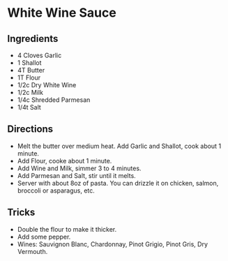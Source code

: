 # White Wine Sauce
## Ingredients
- 4 Cloves Garlic
- 1 Shallot
- 4T Butter
- 1T Flour
- 1/2c Dry White Wine
- 1/2c Milk
- 1/4c Shredded Parmesan
- 1/4t Salt
## Directions
- Melt the butter over medium heat. Add Garlic and Shallot, cook about 1 minute.
- Add Flour, cooke about 1 minute.
- Add Wine and Milk, simmer 3 to 4 minutes.
- Add Parmesan and Salt, stir until it melts.
- Server with about 8oz of pasta. You can drizzle it on chicken, salmon, broccoli or asparagus, etc.
## Tricks
- Double the flour to make it thicker.
- Add some pepper.
- Wines: Sauvignon Blanc, Chardonnay, Pinot Grigio, Pinot Gris, Dry Vermouth.

